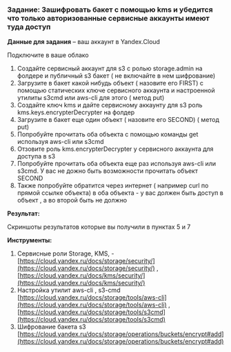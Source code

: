 ### Задание: Зашифровать бакет с помощью kms и убедится что только авторизованные сервисные аккаунты имеют туда доступ

**Данные для задания** – ваш аккаунт в Yandex.Cloud

Подключите в ваше облако

1. Создайте сервисный аккаунт для s3 с ролью storage.admin на фолдере и публичный s3 бакет ( не включайте в нем шифрование)
2. Загрузите в бакет какой нибудь объект ( назовите его FIRST) с помощью статических ключе сервисного аккаунта и настроенной утилиты s3cmd или aws-cli для этого ( метод put)
3. Создайте ключ kms и дайте сервисному аккаунту для s3 роль kms.keys.encrypterDecrypter на фолдер
4. Загрузите в бакет еще один объект ( назовите его SECOND) ( метод put)
5. Попробуйте прочитать оба объекта с помощью команды get используя aws-cli или s3cmd
6. Отзовите роль kms.encrypterDecrypter у сервисного аккаунта для доступа в s3
7. Попробуйте прочитать оба объекта еще раз используя aws-cli или s3cmd. У вас не дожно быть возможности прочитать объект SECOND
8. Также попробуйте обратится через интернет ( например curl по прямой ссылке объекта) в оба объекта - у вас должен быть доступ в объект , а во второй быть не должно

**Результат:**

Скриншоты результатов которые вы получили в пунктах 5 и 7

**Инструменты:**

1. Сервисные роли Storage, KMS, - [https://cloud.yandex.ru/docs/storage/security/](https://cloud.yandex.ru/docs/storage/security/) , [https://cloud.yandex.ru/docs/kms/security/](https://cloud.yandex.ru/docs/kms/security/)
2. Настройка утилит aws-cli , s3-cmd [https://cloud.yandex.ru/docs/storage/tools/aws-cli](https://cloud.yandex.ru/docs/storage/tools/aws-cli) , [https://cloud.yandex.ru/docs/storage/tools/s3cmd](https://cloud.yandex.ru/docs/storage/tools/s3cmd)
3. Шифрование бакета s3 [https://cloud.yandex.ru/docs/storage/operations/buckets/encrypt#add](https://cloud.yandex.ru/docs/storage/operations/buckets/encrypt#add)